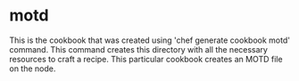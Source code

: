 # motd

This is the cookbook that was created using 'chef generate cookbook motd' command.
This command creates this directory with all the necessary resources to craft a recipe.
This particular cookbook creates an MOTD file on the node.
